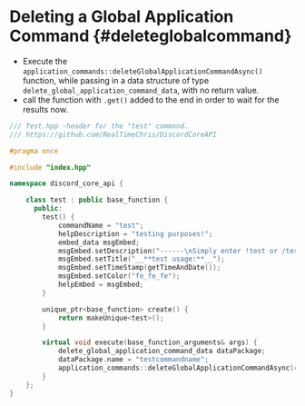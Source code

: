 Deleting a Global Application Command {#deleteglobalcommand}
============
- Execute the `application_commands::deleteGlobalApplicationCommandAsync()` function, while passing in a data structure of type `delete_global_application_command_data`, with no return value.
- call the function with `.get()` added to the end in order to wait for the results now.

```cpp
/// Test.hpp -header for the "test" command.
/// https://github.com/RealTimeChris/DiscordCoreAPI

#pragma once

#include "index.hpp"

namespace discord_core_api {

	class test : public base_function {
	  public:
		test() {
			commandName = "test";
			helpDescription = "testing purposes!";
			embed_data msgEmbed;
			msgEmbed.setDescription("------\nSimply enter !test or /test!\n------");
			msgEmbed.setTitle("__**test usage:**__");
			msgEmbed.setTimeStamp(getTimeAndDate());
			msgEmbed.setColor("fe_fe_fe");
			helpEmbed = msgEmbed;
		}

		unique_ptr<base_function> create() {
			return makeUnique<test>();
		}

		virtual void execute(base_function_arguments& args) {
			delete_global_application_command_data dataPackage;
			dataPackage.name = "testcommandname";
			application_commands::deleteGlobalApplicationCommandAsync(const& dataPackage).get();
		}
	};
}
```